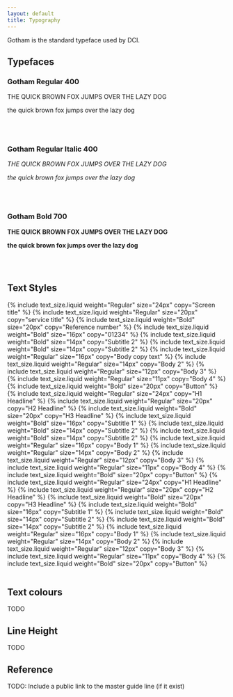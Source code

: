 ```yaml
---
layout: default
title: Typography
---
```


Gotham is the standard typeface used by DCI.

## Typefaces


### Gotham Regular 400

<div class="design-system">
  <p class="font-example" style="font-weight: 400;">
    THE QUICK BROWN FOX JUMPS OVER THE LAZY DOG
  </p>
  <p class="font-example" style="font-weight: 400;">
    the quick brown fox jumps over the lazy dog
  </p>
  <br><br>
</div>

### Gotham Regular Italic 400

<div class="design-system">
  <p class="font-example" style="font-weight: 400; font-style:italic;">
    THE QUICK BROWN FOX JUMPS OVER THE LAZY DOG
  </p>
  <p class="font-example" style="font-weight: 400; font-style:italic;">
    the quick brown fox jumps over the lazy dog
  </p>
  <br><br>
</div>


### Gotham Bold 700

<div class="design-system">
  <p class="font-example" style="font-weight: 700;">
    THE QUICK BROWN FOX JUMPS OVER THE LAZY DOG
  </p>
  <p class="font-example" style="font-weight: 700;">
    the quick brown fox jumps over the lazy dog
  </p>
  <br><br>
</div>

## Text Styles

<div class="design-system">
  <table class="text-sizes">
    <tr>
    {% include text_size.liquid weight="Regular"  size="24px" copy="Screen title"     %}
    {% include text_size.liquid weight="Regular"  size="20px" copy="service title"    %}
    {% include text_size.liquid weight="Bold"     size="20px" copy="Reference number" %}
    {% include text_size.liquid weight="Bold"     size="16px" copy="01234"            %}
    {% include text_size.liquid weight="Bold"     size="14px" copy="Subtitle 2"       %}
    {% include text_size.liquid weight="Bold"     size="14px" copy="Subtitle 2"       %}
    {% include text_size.liquid weight="Regular"  size="16px" copy="Body copy text"   %}
    {% include text_size.liquid weight="Regular"  size="14px" copy="Body 2"           %}
    {% include text_size.liquid weight="Regular"  size="12px" copy="Body 3"           %}
    {% include text_size.liquid weight="Regular"  size="11px" copy="Body 4"           %}
    {% include text_size.liquid weight="Bold"     size="20px" copy="Button"           %}
  </tr>
  <tr>
    {% include text_size.liquid weight="Regular"  size="24px" copy="H1 Headline" %}
    {% include text_size.liquid weight="Regular"  size="20px" copy="H2 Headline" %}
    {% include text_size.liquid weight="Bold"     size="20px" copy="H3 Headline" %}
    {% include text_size.liquid weight="Bold"     size="16px" copy="Subtitle 1"  %}
    {% include text_size.liquid weight="Bold"     size="14px" copy="Subtitle 2"  %}
    {% include text_size.liquid weight="Bold"     size="14px" copy="Subtitle 2"  %}
    {% include text_size.liquid weight="Regular"  size="16px" copy="Body 1"      %}
    {% include text_size.liquid weight="Regular"  size="14px" copy="Body 2"      %}
    {% include text_size.liquid weight="Regular"  size="12px" copy="Body 3"      %}
    {% include text_size.liquid weight="Regular"  size="11px" copy="Body 4"      %}
    {% include text_size.liquid weight="Bold"     size="20px" copy="Button"      %}
  </tr>
    <tr>
    {% include text_size.liquid weight="Regular"  size="24px" copy="H1 Headline" %}
    {% include text_size.liquid weight="Regular"  size="20px" copy="H2 Headline" %}
    {% include text_size.liquid weight="Bold"     size="20px" copy="H3 Headline" %}
    {% include text_size.liquid weight="Bold"     size="16px" copy="Subtitle 1"  %}
    {% include text_size.liquid weight="Bold"     size="14px" copy="Subtitle 2"  %}
    {% include text_size.liquid weight="Bold"     size="14px" copy="Subtitle 2"  %}
    {% include text_size.liquid weight="Regular"  size="16px" copy="Body 1"      %}
    {% include text_size.liquid weight="Regular"  size="14px" copy="Body 2"      %}
    {% include text_size.liquid weight="Regular"  size="12px" copy="Body 3"      %}
    {% include text_size.liquid weight="Regular"  size="11px" copy="Body 4"      %}
    {% include text_size.liquid weight="Bold"     size="20px" copy="Button"      %}
  </tr>
  </table>
</div>

## Text colours

TODO

## Line Height

TODO

## Reference

TODO: Include a public link to the master guide line (if it exist)
